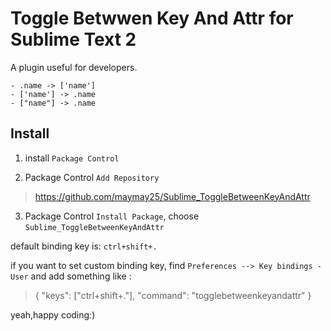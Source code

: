 Toggle Betwwen Key And Attr for Sublime Text 2
================================

A plugin useful for developers.

    - .name -> ['name']
    - ['name'] -> .name
    - ["name"] -> .name


Install
-------

1. install `Package Control`

2. Package Control `Add Repository`

> https://github.com/maymay25/Sublime_ToggleBetweenKeyAndAttr

3. Package Control `Install Package`, choose `Sublime_ToggleBetweenKeyAndAttr`


default binding key is: `ctrl+shift+.`

if you want to set custom binding key, find `Preferences --> Key bindings - User` and add something like :

> { "keys": ["ctrl+shift+."], "command": "togglebetweenkeyandattr" }


yeah,happy coding:)



